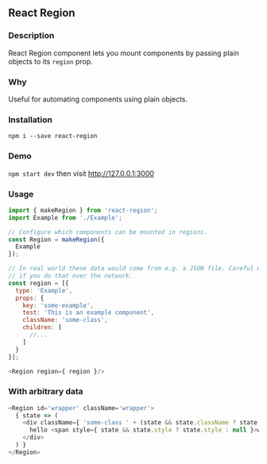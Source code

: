 ## React Region

### Description
React Region component lets you mount components by passing plain objects to its `region` prop.

### Why
Useful for automating components using plain objects.

### Installation
```
npm i --save react-region
```

### Demo
`npm start dev` then visit http://127.0.0.1:3000

### Usage
````js
import { makeRegion } from 'react-region';
import Example from './Example';

// Configure which components can be mounted in regions.
const Region = makeRegion({
  Example
});

// In real world these data would come from e.g. a JSON file. Careful with XSS
// if you do that over the network.
const region = [{
  type: 'Example',
  props: {
    key: 'some-example',
    test: 'This is an example component',
    className: 'some-class',
    children: [
      //...
    ]
  }
}];

<Region region={ region }/>
````

### With arbitrary data
```js
<Region id='wrapper' className='wrapper'>
  { state => (
    <div className={ 'some-class ' + (state && state.className ? state.className : '') }>
      hello <span style={ state && state.style ? state.style : null }>world</span>
    </div>
  ) }
</Region>
```
